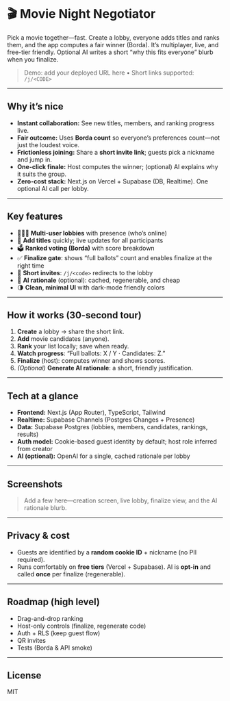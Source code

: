 # 🎬 Movie Night Negotiator

Pick a movie together—fast. Create a lobby, everyone adds titles and ranks them, and the app computes a fair winner (Borda). It’s multiplayer, live, and free-tier friendly. Optional AI writes a short “why this fits everyone” blurb when you finalize.

> Demo: add your deployed URL here • Short links supported: `/j/<CODE>`

---

## Why it’s nice

- **Instant collaboration:** See new titles, members, and ranking progress live.
- **Fair outcome:** Uses **Borda count** so everyone’s preferences count—not just the loudest voice.
- **Frictionless joining:** Share a **short invite link**; guests pick a nickname and jump in.
- **One-click finale:** Host computes the winner; (optional) AI explains why it suits the group.
- **Zero-cost stack:** Next.js on Vercel + Supabase (DB, Realtime). One optional AI call per lobby.

---

## Key features

- 🧑‍🤝‍🧑 **Multi-user lobbies** with presence (who’s online)
- 📝 **Add titles** quickly; live updates for all participants
- 🗳️ **Ranked voting (Borda)** with score breakdown
- ✅ **Finalize gate**: shows “full ballots” count and enables finalize at the right time
- 🔗 **Short invites**: `/j/<code>` redirects to the lobby
- 🧠 **AI rationale** (optional): cached, regenerable, and cheap
- 🌗 **Clean, minimal UI** with dark-mode friendly colors

---

## How it works (30-second tour)

1. **Create** a lobby → share the short link.
2. **Add** movie candidates (anyone).
3. **Rank** your list locally; save when ready.
4. **Watch progress**: “Full ballots: X / Y · Candidates: Z.”
5. **Finalize** (host): computes winner and shows scores.
6. *(Optional)* **Generate AI rationale**: a short, friendly justification.

---

## Tech at a glance

- **Frontend:** Next.js (App Router), TypeScript, Tailwind
- **Realtime:** Supabase Channels (Postgres Changes + Presence)
- **Data:** Supabase Postgres (lobbies, members, candidates, rankings, results)
- **Auth model:** Cookie-based guest identity by default; host role inferred from creator
- **AI (optional):** OpenAI for a single, cached rationale per lobby

---

## Screenshots

> Add a few here—creation screen, live lobby, finalize view, and the AI rationale blurb.

---

## Privacy & cost

- Guests are identified by a **random cookie ID** + nickname (no PII required).
- Runs comfortably on **free tiers** (Vercel + Supabase). AI is **opt-in** and called **once** per finalize (regenerable).

---

## Roadmap (high level)

- Drag-and-drop ranking
- Host-only controls (finalize, regenerate code)
- Auth + RLS (keep guest flow)
- QR invites
- Tests (Borda & API smoke)

---

## License

MIT
